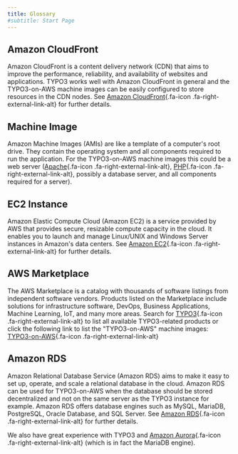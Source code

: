 ```yaml
---
title: Glossary
#subtitle: Start Page
---
```


## <a id="cloudfront">Amazon CloudFront</a>

Amazon CloudFront is a content delivery network (CDN) that aims to improve the performance, reliability, and availability of websites and applications. TYPO3 works well with Amazon CloudFront in general and the TYPO3-on-AWS machine images can be easily configured to store resources in the CDN nodes. See [Amazon CloudFront](https://aws.amazon.com/cloudfront/){.fa-icon .fa-right-external-link-alt} for further details.

## <a id="machineimages">Machine Image</a>

Amazon Machine Images (AMIs) are like a template of a computer's root drive. They contain the operating system and all components required to run the application. For the TYPO3-on-AWS machine images this could be a web server ([Apache](https://httpd.apache.org){.fa-icon .fa-right-external-link-alt}, [PHP](https://www.php.net/docs.php){.fa-icon .fa-right-external-link-alt}, possibly a database server, and all components required for a server).

## <a id="ec2instance">EC2 Instance</a>

Amazon Elastic Compute Cloud (Amazon EC2) is a service provided by AWS that provides secure, resizable compute capacity in the cloud. It enables you to launch and manage Linux/UNIX and Windows Server instances in Amazon's data centers. See [Amazon EC2](https://aws.amazon.com/ec2/){.fa-icon .fa-right-external-link-alt} for further details.

## <a id="awsmarketplace">AWS Marketplace</a>

The AWS Marketplace is a catalog with thousands of software listings from independent software vendors. Products listed on the Marketplace include solutions for infrastructure software, DevOps, Business Applications, Machine Learning, IoT, and many more areas. Search for [TYPO3](https://aws.amazon.com/marketplace/search/results?x=0&y=0&searchTerms=typo3){.fa-icon .fa-right-external-link-alt} to list all available TYPO3-related products or click the following link to list the "TYPO3-on-AWS" machine images: [TYPO3-on-AWS](https://aws.amazon.com/marketplace/seller-profile?id=3c5e5f3c-d60e-4405-a9ca-aae8abfa3e2b){.fa-icon .fa-right-external-link-alt}

## <a id="amazonrds">Amazon RDS</a>

Amazon Relational Database Service (Amazon RDS) aims to make it easy to set up, operate, and scale a relational database in the cloud. Amazon RDS can be used for TYPO3-on-AWS when the database should be stored decentralized and not on the same server as the TYPO3 instance for example. Amazon RDS offers database engines such as MySQL, MariaDB, PostgreSQL, Oracle Database, and SQL Server. See [Amazon RDS](https://aws.amazon.com/rds){.fa-icon .fa-right-external-link-alt} for further details.

We also have great experience with TYPO3 and [Amazon Aurora](https://aws.amazon.com/rds/aurora/){.fa-icon .fa-right-external-link-alt} (which is in fact the MariaDB engine).
